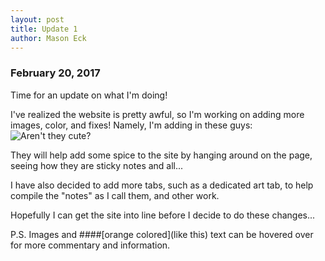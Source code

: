 ```yaml
---
layout: post
title: Update 1
author: Mason Eck
---
```


### February 20, 2017
Time for an update on what I'm doing!

I've realized the website is pretty awful, so I'm working on adding more images, color, and fixes!
Namely, I'm adding in these guys: ![Aren't they cute?](https://github.com/mason3ck/mason3ck.github.io/blob/master/images/notes/note-finger.png?raw=true "Aren't they cute?")

They will help add some spice to the site by hanging around on the page, seeing how they are sticky notes and all...

I have also decided to add more tabs, such as a dedicated art tab, to help compile the "notes" as I call them, and other work.

Hopefully I can get the site into line before I decide to do these changes...

P.S. Images and ####[orange colored](like this) text can be hovered over for more commentary and information.
